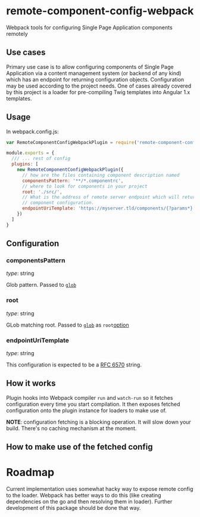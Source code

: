 # remote-component-config-webpack
Webpack tools for configuring Single Page Application components remotely

## Use cases

Primary use case is to allow configuring components of Single Page Application
via a content management system (or backend of any kind) which has an endpoint
for returning configuration objects. Configuration may be used according to
the project needs. One of cases already covered by this project is a loader for
pre-compiling Twig templates into Angular 1.x templates.


## Usage

In webpack.config.js:

```js
var RemoteComponentConfigWebpackPlugin = require('remote-component-config-webpack').Plugin;

module.exports = {
  /// ... rest of config
  plugins: [
    new RemoteComponentConfigWebpackPlugin({
      // how are the files containing component description named
      componentsPattern: '**/*.componentrc',
      // where to look for components in your project
      root: './src/',
      // What is the address of remote server endpoint which will return
      // component configuration.
      endpointUriTemplate: 'https://myserver.tld/components/{?params*}'
    })
  ]
}
```

## Configuration

### componentsPattern

_type_: string

Glob pattern. Passed to [`glob`](https://www.npmjs.com/package/glob)

### root

_type_: string

GLob matching root. Passed to [`glob`](https://www.npmjs.com/package/glob) as
`root`[option](https://www.npmjs.com/package/glob#options)

### endpointUriTemplate

_type_: string

This configuration is expected to be a [RFC 6570](https://tools.ietf.org/html/rfc6570)
string.

## How it works

Plugin hooks into Webpack compiler `run` and `watch-run` so it fetches
configuration every time you start compilation. It then exposes fetched
configuration onto the plugin instance for loaders to make use of.

__NOTE__: configuration fetching is a blocking operation. It will slow down
your build. There's no caching mechanism at the moment.

## How to make use of the fetched config

# Roadmap

Current implementation uses somewhat hacky way to expose remote config to
the loader. Webpack has better ways to do this (like creating dependencies on
the go and then resolving them in loader). Further development of this package
should be done that way.
